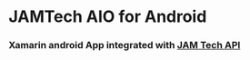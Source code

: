 # JAMTech AIO for Android

### Xamarin android App integrated with [JAM Tech API](https://github.com/jaguado/jamtech)
